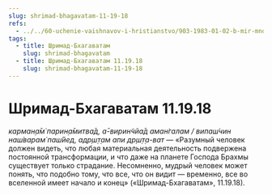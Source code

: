```yaml
---
slug: shrimad-bhagavatam-11-19-18
refs:
  - ../../60-uchenie-vaishnavov-i-hristianstvo/903-1983-01-02-b-mir-mnozhestva-hristov-kommentarij-k-istorii-padeniya-adama-i-evy.md
tags:
  - title: Шримад-Бхагаватам
    slug: shrimad-bhagavatam
  - title: Шримад-Бхагаватам 11.19.18
    slug: shrimad-bhagavatam-11-19-18
---
```


# Шримад-Бхагаватам 11.19.18

*карман̣а̄м̇ парин̣а̄митва̄д, а̄-вирин̃чйа̄д аман̇галам / випаш́чин наш́варам̇ паш́йед, адр̣ш̣т̣ам апи др̣ш̣т̣а-ват* — «Разумный человек должен видеть, что любая материальная деятельность подвержена постоянной трансформации, и что даже на планете Господа Брахмы существует только страдание. Несомненно, мудрый человек может понять, что подобно тому, что все, что он видит — временно, все во вселенной имеет начало и конец» («Шримад-Бхагаватам», 11.19.18).
